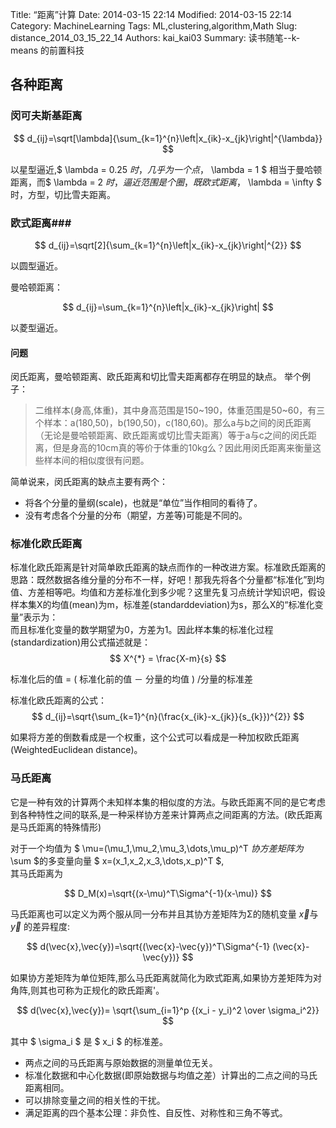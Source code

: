 ﻿Title: “距离”计算
Date: 2014-03-15 22:14
Modified: 2014-03-15 22:14
Category: MachineLearning
Tags: ML,clustering,algorithm,Math
Slug: distance_2014_03_15_22_14
Authors: kai_kai03
Summary: 读书随笔--k-means 的前置科技

## 各种距离 ##

### 闵可夫斯基距离 ###

$$ d_{ij}=\sqrt[\lambda]{\sum_{k=1}^{n}\left|x_{ik}-x_{jk}\right|^{\lambda}}  $$

以星型逼近,$ \lambda = 0.25 $时，几乎为一个点，$ \lambda = 1 $ 相当于曼哈顿距离，而$ \lambda = 2 $时，逼近范围是个圈，既欧式距离，$ \lambda = \infty $ 时，方型，切比雪夫距离。

### 欧式距离###

$$ d_{ij}=\sqrt[2]{\sum_{k=1}^{n}\left|x_{ik}-x_{jk}\right|^{2}} $$

以圆型逼近。

曼哈顿距离：

$$ d_{ij}=\sum_{k=1}^{n}\left|x_{ik}-x_{jk}\right| $$

以菱型逼近。

#### 问题 ####
闵氏距离，曼哈顿距离、欧氏距离和切比雪夫距离都存在明显的缺点。
举个例子：
>二维样本(身高,体重)，其中身高范围是150~190，体重范围是50~60，有三个样本：a(180,50)，b(190,50)，c(180,60)。那么a与b之间的闵氏距离（无论是曼哈顿距离、欧氏距离或切比雪夫距离）等于a与c之间的闵氏距离，但是身高的10cm真的等价于体重的10kg么？因此用闵氏距离来衡量这些样本间的相似度很有问题。

简单说来，闵氏距离的缺点主要有两个：

* 将各个分量的量纲(scale)，也就是“单位”当作相同的看待了。
* 没有考虑各个分量的分布（期望，方差等)可能是不同的。

### 标准化欧氏距离 ###
标准化欧氏距离是针对简单欧氏距离的缺点而作的一种改进方案。标准欧氏距离的思路：既然数据各维分量的分布不一样，好吧！那我先将各个分量都“标准化”到均值、方差相等吧。均值和方差标准化到多少呢？这里先复习点统计学知识吧，假设样本集X的均值(mean)为m，标准差(standarddeviation)为s，那么X的“标准化变量”表示为：<br>
而且标准化变量的数学期望为0，方差为1。因此样本集的标准化过程(standardization)用公式描述就是：
$$ X^{*} = \frac{X-m}{s} $$

标准化后的值 =  ( 标准化前的值  － 分量的均值 ) /分量的标准差

标准化欧氏距离的公式：
$$ d_{ij}=\sqrt{\sum_{k=1}^{n}(\frac{x_{ik}-x_{jk}}{s_{k}})^{2}} $$  

如果将方差的倒数看成是一个权重，这个公式可以看成是一种加权欧氏距离(WeightedEuclidean distance)。


### 马氏距离 ###
它是一种有效的计算两个未知样本集的相似度的方法。与欧氏距离不同的是它考虑到各种特性之间的联系,是一种采样协方差来计算两点之间距离的方法。(欧氏距离是马氏距离的特殊情形)

对于一个均值为 $ \mu=(\mu_1,\mu_2,\mu_3,\dots,\mu_p)^T $协方差矩阵为$ \sum $的多变量向量 $ x=(x_1,x_2,x_3,\dots,x_p)^T $,<br>
其马氏距离为

$$ D_M(x)=\sqrt{(x-\mu)^T\Sigma^{-1}(x-\mu)} $$

马氏距离也可以定义为两个服从同一分布并且其协方差矩阵为Σ的随机变量 $\vec{x}$与 $\vec{y}$ 的差异程度:

$$ d(\vec{x},\vec{y})=\sqrt{(\vec{x}-\vec{y})^T\Sigma^{-1} (\vec{x}-\vec{y})} $$

如果协方差矩阵为单位矩阵,那么马氏距离就简化为欧式距离,如果协方差矩阵为对角阵,则其也可称为正规化的欧氏距离'。

$$ d(\vec{x},\vec{y})= \sqrt{\sum_{i=1}^p {(x_i - y_i)^2 \over \sigma_i^2}} $$

其中 $ \sigma_i $ 是 $ x_i $ 的标准差。

* 两点之间的马氏距离与原始数据的测量单位无关。
* 标准化数据和中心化数据(即原始数据与均值之差）计算出的二点之间的马氏距离相同。
* 可以排除变量之间的相关性的干扰。
* 满足距离的四个基本公理：非负性、自反性、对称性和三角不等式。